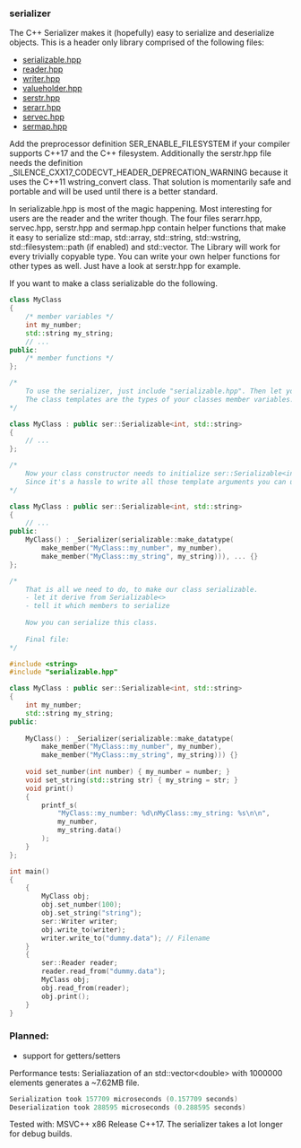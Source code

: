 ### serializer

The C++ Serializer makes it (hopefully) easy to serialize and deserialize objects.
This is a header only library comprised of the following files:
* [serializable.hpp](/serializable.hpp)
* [reader.hpp](/reader.hpp)
* [writer.hpp](/writer.hpp)
* [valueholder.hpp](/valueholder.hpp)
* [serstr.hpp](/serstr.hpp)
* [serarr.hpp](/serarr.hpp)
* [servec.hpp](/servec.hpp)
* [sermap.hpp](/sermap.hpp)

Add the preprocessor definition SER_ENABLE_FILESYSTEM if your compiler supports C++17 and the C++ filesystem.
Additionally the serstr.hpp file needs the definition _SILENCE_CXX17_CODECVT_HEADER_DEPRECATION_WARNING because it uses
the C++11 wstring_convert class. That solution is momentarily safe and portable and will be used until there is a better standard.

In serializable.hpp is most of the magic happening. Most interesting for users are the reader and the writer though.
The four files serarr.hpp, servec.hpp, serstr.hpp and sermap.hpp contain helper functions that make it easy to serialize
std::map, std::array, std::string, std::wstring, std::filesystem::path (if enabled) and std::vector. 
The Library will work for every trivially copyable type. You can write your own helper functions for other types as well.
Just have a look at serstr.hpp for example.

If you want to make a class serializable do the following.

```C++
class MyClass
{
	/* member variables */
	int my_number;
	std::string my_string;
	// ...
public:
	/* member functions */
};

/*
	To use the serializer, just include "serializable.hpp". Then let your class derive from ser::Serializable.
	The class templates are the types of your classes member variables.
*/

class MyClass : public ser::Serializable<int, std::string>
{
	// ...
};

/*
	Now your class constructor needs to initialize ser::Serializable<int, std::string>.
	Since it's a hassle to write all those template arguments you can use _Serializer inside your class.
*/

class MyClass : public ser::Serializable<int, std::string>
{
	// ...
public:
	MyClass() : _Serializer(serializable::make_datatype(
		make_member("MyClass::my_number", my_number),
		make_member("MyClass::my_string", my_string))), ... {}
};

/*
	That is all we need to do, to make our class serializable.
	- let it derive from Serializable<>
	- tell it which members to serialize
	
	Now you can serialize this class. 
	
	Final file:
*/

#include <string>
#include "serializable.hpp"

class MyClass : public ser::Serializable<int, std::string>
{
	int my_number;
	std::string my_string;
public:
	
	MyClass() : _Serializer(serializable::make_datatype(
		make_member("MyClass::my_number", my_number),
		make_member("MyClass::my_string", my_string))) {}
		
	void set_number(int number) { my_number = number; }
	void set_string(std::string str) { my_string = str; }
	void print()
	{
		printf_s(
			"MyClass::my_number: %d\nMyClass::my_string: %s\n\n", 
			my_number, 
			my_string.data()
		);
	}
};

int main()
{
	{
		MyClass obj;
		obj.set_number(100);
		obj.set_string("string");
		ser::Writer writer; 
		obj.write_to(writer);
		writer.write_to("dummy.data"); // Filename
	}
	{
		ser::Reader reader;
		reader.read_from("dummy.data");
		MyClass obj;
		obj.read_from(reader);
		obj.print();
	}
}
```

### Planned:
* support for getters/setters

Performance tests:
Serialiazation of an std::vector&lt;double&gt; with 1000000 elements generates a ~7.62MB file.
```C++
Serialization took 157709 microseconds (0.157709 seconds)
Deserialization took 288595 microseconds (0.288595 seconds)
```

Tested with: MSVC++ x86 Release C++17. The serializer takes a lot longer for debug builds.

